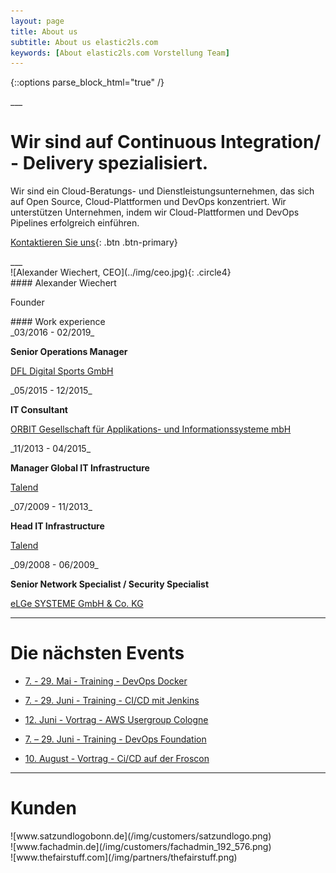 ```yaml
---
layout: page
title: About us
subtitle: About us elastic2ls.com
keywords: [About elastic2ls.com Vorstellung Team]
---
```

{::options parse_block_html="true" /}
<div class="slider">
___
<div id="carousel" class="carousel">
<div class="carousel-inner">

# Wir sind auf Continuous Integration/ - Delivery spezialisiert.

<div class="boxes flexible about">
Wir sind ein Cloud-Beratungs- und Dienstleistungsunternehmen, das sich auf Open Source, Cloud-Plattformen und DevOps konzentriert. Wir unterstützen Unternehmen, indem wir Cloud-Plattformen und DevOps Pipelines erfolgreich einführen.
</div>

[Kontaktieren Sie uns](mailto:info@elastic2ls.com?subject=feedback){: .btn .btn-primary}

</div>
</div>
</div>
___

<div class="grid-content-about">

<div class="col-sm-8 col-md-4">
<div class="boxes flexible about">
![Alexander Wiechert, CEO](../img/ceo.jpg){: .circle4}
</div>
</div>

<div class="col-sm-8 col-md-4">
<div class="boxes flexible about">
#### Alexander Wiechert

Founder

<p class="circle3"><a href="https://www.xing.com/profile/Alexander_Wiechert/cv" target="_blank" class="fa fa-xing"></a></p>
<p class="circle3"><a href="https://www.linkedin.com/in/alexander-wiechert/" target="_blank" class="fa fa-linkedin"></a></p>
</div>
</div>

<div class="col-sm-8 col-md-4">
<div class="boxes flexible about">
#### Work experience

<div class="workdescription">
_03/2016 - 02/2019_

**Senior Operations Manager**

[DFL Digital Sports GmbH](https:/www.bundesliga.com/)
</div>

<div class="workdescription">
_05/2015 - 12/2015_

**IT Consultant**

[ORBIT Gesellschaft für Applikations- und Informationssysteme mbH](https://www.orbit.de)
</div>

<div class="workdescription">
_11/2013 - 04/2015_

**Manager Global IT Infrastructure**

[Talend](https://www.talend.com)
</div>

<div class="workdescription">
_07/2009 - 11/2013_

**Head IT Infrastructure**

[Talend](https://www.talend.com)
</div>


<div class="workdescription">
_09/2008 - 06/2009_

**Senior Network Specialist / Security Specialist**

[eLGe SYSTEME GmbH & Co. KG](https://www.elge.de)
</div>


</div>
</div>



<div class="col-sm-24 col-md-12">

___

<div class="grid-content">

<div class="offer_head">

# Die nächsten Events

</div>



* [7\. - 29\. Mai - Training - DevOps Docker](../docker-training)

* [7\. - 29\. Juni - Training - CI/CD mit Jenkins](../jenkins-training)


* [12\. Juni - Vortrag - AWS Usergroup Cologne](#)


* [7\. – 29\. Juni - Training - DevOps Foundation](../devops-training)

* [10\. August - Vortrag - Ci/CD auf der Froscon](#)


___

</div>

# Kunden

<div id="carousel-partner" class="carousel slide" data-interval="5000" data-ride="carousel">

<div class="carousel-inner">

<div class="item active">![www.satzundlogobonn.de](/img/customers/satzundlogo.png)
</div>

<div class="item">![www.fachadmin.de](/img/customers/fachadmin_192_576.png)
</div>

<div class="item">![www.thefairstuff.com](/img/partners/thefairstuff.png)
</div>

</div>


</div>

</div>


</div>
